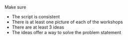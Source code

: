 Make sure

- The script is consistent
- There is at least one picture of each of the workshops
- There are at least 3 ideas
- The ideas offer a way to solve the problem statement